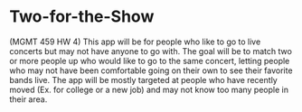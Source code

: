 # Two-for-the-Show
(MGMT 459 HW 4) This app will be for people who like to go to live concerts but may not have anyone to go with. The goal will be to match two or more people up who would like to go to the same concert, letting people who may not have been comfortable going on their own to see their favorite bands live. The app will be mostly targeted at people who have recently moved (Ex. for college or a new job) and may not know too many people in their area.
